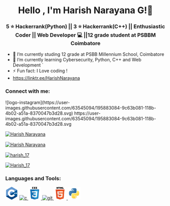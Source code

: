 <h1 align="center">Hello , I'm Harish Narayana G!👋</h1>
<h3 align="center">5 ⭐ Hackerrank(Python) || 3 ⭐ Hackerrank(C++) || Enthusiastic Coder || Web Developer 💻 ||12 grade student at PSBBM Coimbatore</h3>

- 🏫 I’m currently studing 12 grade at PSBB Millennium School, Coimbatore
- 🔭 I’m currently learning Cybersecurity, Python, C++ and Web Development `
- ⚡ Fun fact: I Love coding !
- https://linktr.ee/HarishNarayana

<h3 align="left">Connect with me:</h3>
<p align="left">
![logo-instagram](https://user-images.githubusercontent.com/63545094/195883084-9c63b081-118b-4b02-a51a-8370047b3d28.svg)
  https://user-images.githubusercontent.com/63545094/195883084-9c63b081-118b-4b02-a51a-8370047b3d28.svg


<a href="https://www.linkedin.com/in/harish-narayana-868554217/" target="blank"><img align="center" src="https://www.maryville.edu/wp-content/uploads/2015/11/Linkedin-logo-1-550x550-300x300.png" alt="Harish Narayana" height="30" width="40" /></a>

<a href="https://www.instagram.com/harish_narayana_/?hl=en" target="blank"><img align="center" src="[[https://uxwing.com/wp-content/themes/uxwing/download/10-brands-and-social-media/instagram-round-line-color.svg](https://user-images.githubusercontent.com/63545094/195883084-9c63b081-118b-4b02-a51a-8370047b3d28.svg)](https://thumbs.dreamstime.com/b/insta-new-155631943.jpg)" alt="Harish Narayana" height="30" width="40" /></a>

<a href="https://www.codechef.com/users/iamharish_17" target="blank"><img align="center" src="https://cdn.jsdelivr.net/npm/simple-icons@3.1.0/icons/codechef.svg" alt="harish_17" height="30" width="40" /></a>

<a href="https://www.hackerrank.com/g7harish" target="blank"><img align="center" src="https://upload.wikimedia.org/wikipedia/commons/6/65/HackerRank_logo.png" alt="Harish_17" height="30" width="40" /></a>

</p>

<h3 align="left">Languages and Tools:</h3>
<p align="left"> <img src="https://raw.githubusercontent.com/devicons/devicon/master/icons/cplusplus/cplusplus-original.svg" alt="cplusplus" width="40" height="40"/> </a> <a href="https://www.postgresql.org/" target="_blank"> <img src="https://www.zdnet.com/a/hub/i/r/2018/04/19/092cbf81-acac-4f3a-91a1-5a26abc1721f/thumbnail/770x578/5d78c50199e6a9242367b37892be8057/postgresql-logo.png" alt="c" width="40" height="40"/> </a><a href="https://www.w3schools.com/css/" target="_blank"> <img src="https://raw.githubusercontent.com/devicons/devicon/master/icons/css3/css3-original-wordmark.svg" alt="css3" width="40" height="40"/> </a><a href="https://git-scm.com/" target="_blank"> <img src="https://www.vectorlogo.zone/logos/git-scm/git-scm-icon.svg" alt="git" width="40" height="40"/> </a> <a href="https://www.w3.org/html/" target="_blank"> <img src="https://raw.githubusercontent.com/devicons/devicon/master/icons/html5/html5-original-wordmark.svg" alt="html5" width="40" height="40"/> </a>  </a> <a href="https://www.photoshop.com/en" target="_blank"><img src="https://raw.githubusercontent.com/devicons/devicon/master/icons/python/python-original.svg" alt="python" width="40" height="40"/> </a> </p>
